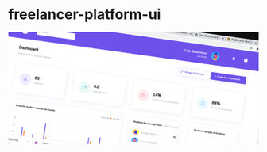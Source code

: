 # freelancer-platform-ui


![Dice Roller](https://github.com/Gyekye/flex-dashboard/blob/master/Screenshot%20from%202021-05-06%2000-37-49.png)
